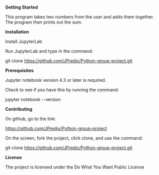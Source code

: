 **Getting Started**

This program takes two numbers from the user and adds them together. The program then prints out the sum.


**Installation**

Install JupyterLab

Run JupyterLab and type in the command:

git clone https://github.com/JPredix/Python-group-project.git


**Prerequisites**

Jupyter notebook version 4.3 or later is required.

Check to see if you have this by running the command:

jupyter notebook --version


**Contributing**

On github, go to the link:

https://github.com/JPredix/Python-group-project

On the screen, fork the project, click clone, and use the command:

git clone https://github.com/JPredix/Python-group-project.git


**License**

The project is licensed under the Do What You Want Public License
